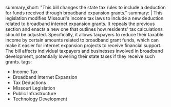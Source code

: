 summary_short: "This bill changes the state tax rules to include a deduction for funds received through broadband expansion grants."
summary: |
  This legislation modifies Missouri's income tax laws to include a new deduction related to broadband internet expansion grants. It repeals the previous section and enacts a new one that outlines how residents' tax calculations should be adjusted. Specifically, it allows taxpayers to reduce their taxable income by certain amounts related to broadband grant funds, which can make it easier for internet expansion projects to receive financial support. The bill affects individual taxpayers and businesses involved in broadband development, potentially lowering their state taxes if they receive such grants.
tags:
  - Income Tax
  - Broadband Internet Expansion
  - Tax Deductions
  - Missouri Legislation
  - Public Infrastructure
  - Technology Development
